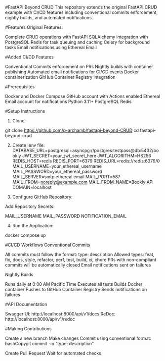 #FastAPI Beyond CRUD
This repository extends the original FastAPI CRUD example with CI/CD features including conventional commits enforcement, nightly builds, and automated notifications.

#Features
Original Features:

Complete CRUD operations with FastAPI
SQLAlchemy integration with PostgreSQL
Redis for task queuing and caching
Celery for background tasks
Email notifications using Ethereal Email

#Added CI/CD Features

Conventional Commits enforcement on PRs
Nightly builds with container publishing
Automated email notifications for CI/CD events
Docker containerization
GitHub Container Registry integration

#Prerequisites

Docker and Docker Compose
GitHub account with Actions enabled
Ethereal Email account for notifications
Python 3.11+
PostgreSQL
Redis

#Setup Instructions

1. Clone:

git clone https://github.com/p-archamb/fastapi-beyond-CRUD
cd fastapi-beyond-crud

2. Create .env file:
DATABASE_URL=postgresql+asyncpg://postgres:testpass@db:5432/bookly
JWT_SECRET=your_jwt_secret_here
JWT_ALGORITHM=HS256
REDIS_HOST=redis
REDIS_PORT=6379
REDIS_URL=redis://redis:6379/0
MAIL_USERNAME=your_ethereal_username
MAIL_PASSWORD=your_ethereal_password
MAIL_SERVER=smtp.ethereal.email
MAIL_PORT=587
MAIL_FROM=noreply@example.com
MAIL_FROM_NAME=Bookly API
DOMAIN=localhost

3. Configure GitHub Repository:

Add Repository Secrets:

MAIL_USERNAME
MAIL_PASSWORD
NOTIFICATION_EMAIL


4. Run the Application:

docker compose up

#CI/CD Workflows
Conventional Commits

All commits must follow the format: type: description
Allowed types: feat, fix, docs, style, refactor, perf, test, build, ci, chore
PRs with non-compliant commits will be automatically closed
Email notifications sent on failures

Nightly Builds

Runs daily at 0:00 AM Pacific Time
Executes all tests
Builds Docker container
Pushes to GitHub Container Registry
Sends notifications on failures

#API Documentation

Swagger UI: http://localhost:8000/api/v1/docs
ReDoc: http://localhost:8000/api/v1/redoc


#Making Contributions

Create a new branch
Make changes
Commit using conventional format:
bashCopygit commit -m "type: description"

Create Pull Request
Wait for automated checks

